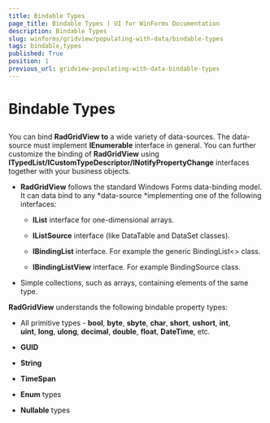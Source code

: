 ```yaml
---
title: Bindable Types
page_title: Bindable Types | UI for WinForms Documentation
description: Bindable Types
slug: winforms/gridview/populating-with-data/bindable-types
tags: bindable,types
published: True
position: 1
previous_url: gridview-populating-with-data-bindable-types
---
```


# Bindable Types



## 

You can bind __RadGridView to__ a wide variety of data-sources. The data-source must implement __IEnumerable__ interface in general. You can further customize the binding of __RadGridView__ using __ITypedList/ICustomTypeDescriptor/INotifyPropertyChange__ interfaces together with your business objects.

* __RadGridView__ follows the standard Windows Forms data-binding model. It can data bind to any *data-source *implementing one of the following interfaces:       


    * __IList__ interface for one-dimensional arrays. 


    * __IListSource__ interface (like DataTable and DataSet classes). 


    * __IBindingList__ interface. For example the generic BindingList<> class. 


    * __IBindingListView__ interface. For example BindingSource class.

* Simple collections, such as arrays, containing elements of the same type.



__RadGridView__ understands the following bindable property types:

* All primitive types - __bool__, __byte__, __sbyte__, __char__, __short__, __ushort__, __int__, __uint__, __long__, __ulong__, __decimal__, __double__, __float__, __DateTime__, etc. 


* __GUID__

* __String__

* __TimeSpan__

* __Enum__ types 


* __Nullable__ types




